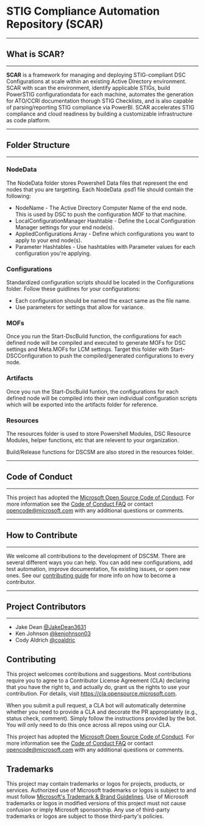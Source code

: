# STIG Compliance Automation Repository (SCAR)
___
## What is SCAR?
___
**SCAR** is a framework for managing and deploying STIG-compliant DSC Configurations at scale within an existing Active Directory environment. SCAR with scan the environment, identify applicable STIGs, build PowerSTIG configurationdata for each machine, automates the generation for ATO/CCRI documentation thorugh STIG Checklists, and is also capable of parsing/reporting STIG compliance via PowerBI. SCAR accelerates STIG compliance and cloud readiness by building a customizable infrastructure as code platform.
___
## Folder Structure
___
### NodeData

The NodeData folder stores Powershell Data files that represent the end nodes that you are targetting. Each NodeData .psd1 file should contain the following:

* NodeName - The Active Directory Computer Name of the end node. This is used by DSC to push the configuration MOF to that machine.
* LocalConfigurationManager Hashtable - Define the Local Configuration Manager settings for your end node(s).
* AppliedConfigurations Array - Define which configurations you want to apply to your end node(s).
* Parameter Hashtables - Use hashtables with Parameter values for each configuration you're applying.

### Configurations

Standardized configuration scripts should be located in the Configurations folder. Follow these guidlines for your configurations:

* Each configuration should be named the exact same as the file name.
* Use parameters for settings that allow for variance.

### MOFs

Once you run the Start-DscBuild function, the configurations for each defined node will be compiled and executed to generate MOFs for DSC settings and Meta.MOFs for LCM settings. Target this folder with Start-DSCConfiguration to push the compiled/generated configurations to every node.

### Artifacts

Once you run the Start-DscBuild funtion, the configurations for each defined node will be compiled into their own individual configuration scripts which will be exported into the artifacts folder for reference.

### Resources

The resources folder is used to store Powershell Modules, DSC Resource Modules, helper functions, etc that are relevent to your organization.

Build/Release functions for DSCSM are also stored in the resources folder.
___
## Code of Conduct
___
This project has adopted the [Microsoft Open Source Code of Conduct](https://opensource.microsoft.com/codeofconduct/).
For more information see the [Code of Conduct FAQ](https://opensource.microsoft.com/codeofconduct/faq/)
or contact [opencode@microsoft.com](mailto:opencode@microsoft.com) with any additional questions
or comments.
___
## How to Contribute
___
We welcome all contributions to the development of DSCSM.
There are several different ways you can help.
You can add new configurations, add test automation, improve documentation, fix existing issues, or open new ones.
See our [contributing guide](README.CONTRIBUTING.md) for more info on how to become a contributor.

___
## Project Contributors
___
* Jake Dean [@JakeDean3631](https://github.com/JakeDean3631)
* Ken Johnson   [@kenjohnson03](https://github.com/kenjohnson03)
* Cody Aldrich  [@coaldric](https://github.com/coaldric)

## Contributing

This project welcomes contributions and suggestions.  Most contributions require you to agree to a
Contributor License Agreement (CLA) declaring that you have the right to, and actually do, grant us
the rights to use your contribution. For details, visit https://cla.opensource.microsoft.com.

When you submit a pull request, a CLA bot will automatically determine whether you need to provide
a CLA and decorate the PR appropriately (e.g., status check, comment). Simply follow the instructions
provided by the bot. You will only need to do this once across all repos using our CLA.

This project has adopted the [Microsoft Open Source Code of Conduct](https://opensource.microsoft.com/codeofconduct/).
For more information see the [Code of Conduct FAQ](https://opensource.microsoft.com/codeofconduct/faq/) or
contact [opencode@microsoft.com](mailto:opencode@microsoft.com) with any additional questions or comments.

## Trademarks

This project may contain trademarks or logos for projects, products, or services. Authorized use of Microsoft 
trademarks or logos is subject to and must follow 
[Microsoft's Trademark & Brand Guidelines](https://www.microsoft.com/en-us/legal/intellectualproperty/trademarks/usage/general).
Use of Microsoft trademarks or logos in modified versions of this project must not cause confusion or imply Microsoft sponsorship.
Any use of third-party trademarks or logos are subject to those third-party's policies.
